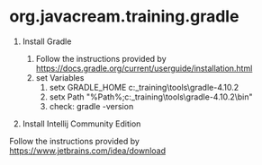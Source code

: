 # org.javacream.training.gradle

1. Install Gradle

   1. Follow the instructions provided by https://docs.gradle.org/current/userguide/installation.html
   2. set Variables
      1. setx GRADLE_HOME c:\_training\tools\gradle-4.10.2
      2. setx Path "%Path%;c:\_training\tools\gradle-4.10.2\bin"
      3. check: gradle -version

2. Install Intellij Community Edition

Follow the instructions provided by https://www.jetbrains.com/idea/download
